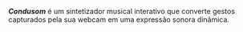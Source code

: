 _**Condusom**_ é um sintetizador musical interativo que converte gestos capturados pela sua webcam em uma expressão sonora dinâmica.

